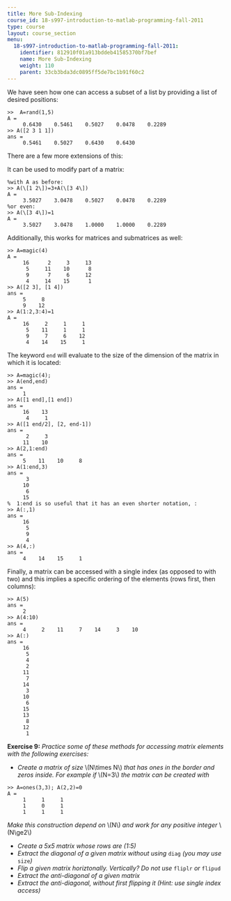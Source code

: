 ```yaml
---
title: More Sub-Indexing
course_id: 18-s997-introduction-to-matlab-programming-fall-2011
type: course
layout: course_section
menu:
  18-s997-introduction-to-matlab-programming-fall-2011:
    identifier: 812910f01a913bddeb41585370bf7bef
    name: More Sub-Indexing
    weight: 110
    parent: 33cb3bda3dc0895ff5de7bc1b91f60c2
---
```

We have seen how one can access a subset of a list by providing a list of desired positions:

```
>>  A=rand(1,5)
A =
     0.6430    0.5461    0.5027    0.0478    0.2289
>> A([2 3 1 1])
ans =
     0.5461    0.5027    0.6430    0.6430
```

There are a few more extensions of this:

It can be used to modify part of a matrix:

```
%with A as before: 
>> A(\[1 2\])=3+A(\[3 4\])
A =
     3.5027    3.0478    0.5027    0.0478    0.2289
%or even:
>> A(\[3 4\])=1
A =
     3.5027    3.0478    1.0000    1.0000    0.2289 
```

Additionally, this works for matrices and submatrices as well:

```
>> A=magic(4)
A =
     16      2     3     13
      5     11    10      8
      9      7     6     12
      4     14    15      1
>> A([2 3], [1 4])
ans =
     5     8
     9    12
>> A(1:2,3:4)=1
A =
     16     2     1     1
      5    11     1     1
      9     7     6    12
      4    14    15     1
```

The keyword `end` will evaluate to the size of the dimension of the matrix in which it is located:

```
>> A=magic(4);
>> A(end,end)
ans =
     1
>> A([1 end],[1 end])
ans =
     16    13
      4     1
>> A([1 end/2], [2, end-1])
ans =
      2     3
     11    10
>> A(2,1:end)
ans =
     5    11    10     8
>> A(1:end,3)
ans =
      3
     10
      6
     15
%  1:end is so useful that it has an even shorter notation, :
>> A(:,1)
ans =
     16
      5
      9
      4
>> A(4,:)
ans =
     4    14    15     1
```

Finally, a matrix can be accessed with a single index (as opposed to with two) and this implies a specific ordering of the elements (rows first, then columns):

```
>> A(5)
ans =
     2
>> A(4:10)
ans =
     4     2    11     7    14     3    10
>> A(:)
ans =
     16
      5
      4
      2
     11
      7
     14
      3
     10
      6
     15
     13
      8
     12
      1
```

**Exercise 9:** _Practice some of these methods for accessing matrix elements with the following exercises:_

*   _Create a matrix of size_ \\(N\\times N\\) _that has ones in the border and zeros inside. For example if_ \\(N=3\\) _the matrix can be created with_

```
>> A=ones(3,3); A(2,2)=0
A =
     1     1     1
     1     0     1
     1     1     1
```

_Make this construction depend on_ \\(N\\) _and work for any positive integer_ \\(N\\ge2\\)

*   _Create a 5x5 matrix whose rows are (1:5)_
*   _Extract the diagonal of a given matrix without using_ `diag` _(you may use_ `size`_)_
*   _Flip a given matrix horiztonally. Vertically? Do not use_ `fliplr` _or_ `flipud`
*   _Extract the anti-diagonal of a given matrix_
*   _Extract the anti-diagonal, without first flipping it (Hint: use single index access)_